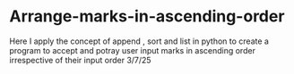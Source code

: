 # Arrange-marks-in-ascending-order
Here I apply the concept of append , sort and list in python to create a program to accept and potray user input marks in ascending order irrespective of their input order
3/7/25
